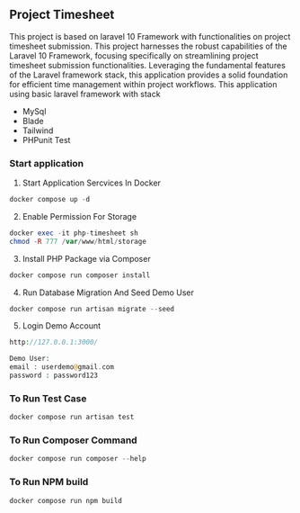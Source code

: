 ## Project Timesheet
This project is based on laravel 10 Framework with functionalities on project timesheet submission.
This project harnesses the robust capabilities of the Laravel 10 Framework, focusing specifically on streamlining project timesheet submission functionalities. Leveraging the fundamental features of the Laravel framework stack, this application provides a solid foundation for efficient time management within project workflows. This application using basic laravel framework with stack 
- MySql
- Blade
- Tailwind
- PHPunit Test

### Start application

1. Start Application Sercvices In Docker
```PHP
docker compose up -d
```

2. Enable Permission For Storage
```PHP
docker exec -it php-timesheet sh
chmod -R 777 /var/www/html/storage
```
3. Install PHP Package via Composer

```PHP
docker compose run composer install
```

4. Run Database Migration And Seed Demo User

```PHP
docker compose run artisan migrate --seed
```

5. Login Demo Account
```PHP
http://127.0.0.1:3000/

Demo User:
email : userdemo@gmail.com
password : password123

```

### To Run Test Case
```PHP
docker compose run artisan test
```

### To Run Composer Command
```PHP
docker compose run composer --help
```


### To Run NPM build
```PHP
docker compose run npm build
```


